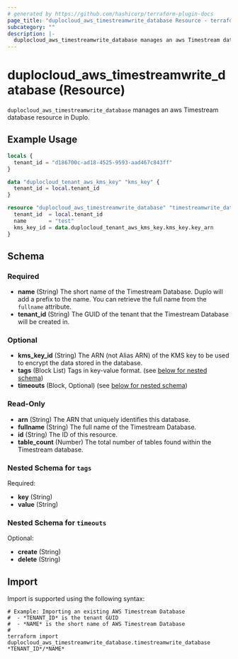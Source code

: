 ```yaml
---
# generated by https://github.com/hashicorp/terraform-plugin-docs
page_title: "duplocloud_aws_timestreamwrite_database Resource - terraform-provider-duplocloud"
subcategory: ""
description: |-
  duplocloud_aws_timestreamwrite_database manages an aws Timestream database resource in Duplo.
---
```


# duplocloud_aws_timestreamwrite_database (Resource)

`duplocloud_aws_timestreamwrite_database` manages an aws Timestream database resource in Duplo.

## Example Usage

```terraform
locals {
  tenant_id = "d186700c-ad18-4525-9593-aad467c843ff"
}

data "duplocloud_tenant_aws_kms_key" "kms_key" {
  tenant_id = local.tenant_id
}

resource "duplocloud_aws_timestreamwrite_database" "timestreamwrite_database" {
  tenant_id  = local.tenant_id
  name       = "test"
  kms_key_id = data.duplocloud_tenant_aws_kms_key.kms_key.key_arn
}
```

<!-- schema generated by tfplugindocs -->
## Schema

### Required

- **name** (String) The short name of the Timestream Database.  Duplo will add a prefix to the name.  You can retrieve the full name from the `fullname` attribute.
- **tenant_id** (String) The GUID of the tenant that the Timestream Database will be created in.

### Optional

- **kms_key_id** (String) The ARN (not Alias ARN) of the KMS key to be used to encrypt the data stored in the database.
- **tags** (Block List) Tags in key-value format. (see [below for nested schema](#nestedblock--tags))
- **timeouts** (Block, Optional) (see [below for nested schema](#nestedblock--timeouts))

### Read-Only

- **arn** (String) The ARN that uniquely identifies this database.
- **fullname** (String) The full name of the Timestream Database.
- **id** (String) The ID of this resource.
- **table_count** (Number) The total number of tables found within the Timestream database.

<a id="nestedblock--tags"></a>
### Nested Schema for `tags`

Required:

- **key** (String)
- **value** (String)


<a id="nestedblock--timeouts"></a>
### Nested Schema for `timeouts`

Optional:

- **create** (String)
- **delete** (String)

## Import

Import is supported using the following syntax:

```shell
# Example: Importing an existing AWS Timestream Database
#  - *TENANT_ID* is the tenant GUID
#  - *NAME* is the short name of AWS Timestream Database
#
terraform import duplocloud_aws_timestreamwrite_database.timestreamwrite_database *TENANT_ID*/*NAME*
```
